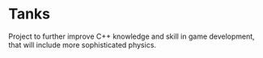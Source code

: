 # Tanks 

Project to further improve C++ knowledge and skill in game development, that will include more sophisticated physics.